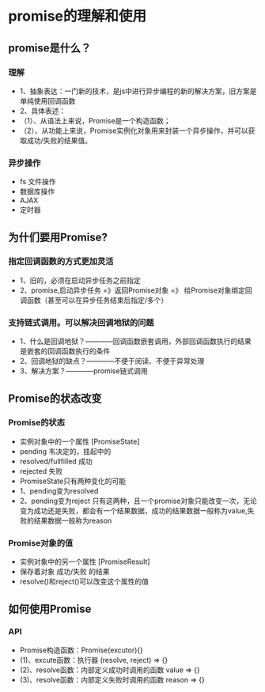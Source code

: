 # promise的理解和使用
## promise是什么？
### 理解
* 1、抽象表达：一门新的技术，是js中进行异步编程的新的解决方案，旧方案是单纯使用回调函数
* 2、具体表述：
*   （1）、从语法上来说，Promise是一个构造函数；
*   （2）、从功能上来说，Promise实例化对象用来封装一个异步操作，并可以获取成功/失败的结果值。
### 异步操作
* fs 文件操作
* 数据库操作
* AJAX
* 定时器

## 为什们要用Promise?
### 指定回调函数的方式更加灵活
* 1、旧的，必须在启动异步任务之前指定
* 2、promise,启动异步任务 =》返回Promise对象 =》 给Promise对象绑定回调函数（甚至可以在异步任务结束后指定/多个）
### 支持链式调用。可以解决回调地狱的问题
* 1、什么是回调地狱？————回调函数嵌套调用，外部回调函数执行的结果是嵌套的回调函数执行的条件
* 2、回调地狱的缺点？————不便于阅读、不便于异常处理
* 3、解决方案？————promise链式调用

## Promise的状态改变
### Promise的状态
* 实例对象中的一个属性 [PromiseState]
* pending 韦决定的，挂起中的
* resolved/fullfilled 成功
* rejected 失败
* PromiseState只有两种变化的可能
* 1、pending变为resolved
* 2、pending变为reject
  只有这两种，且一个promise对象只能改变一次，无论变为成功还是失败，都会有一个结果数据，成功的结果数据一般称为value,失败的结果数据一般称为reason
### Promise对象的值
* 实例对象中的另一个属性 [PromiseResult]
* 保存着对象 成功/失败 的结果
* resolve()和reject()可以改变这个属性的值

## 如何使用Promise
### API
* Promise构造函数：Promise(excutor){}
* (1)、excute函数：执行器 (resolve, reject) => {}
* (2)、resolve函数：内部定义成功时调用的函数 value => {}
* (3)、resolve函数：内部定义失败时调用的函数 reason => {}
